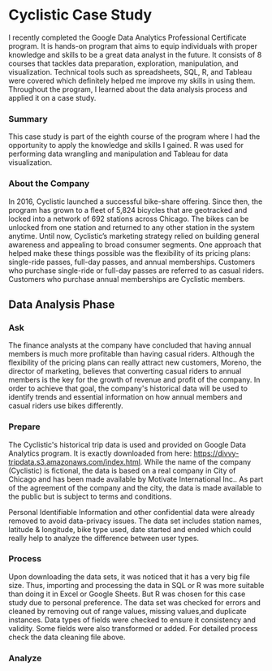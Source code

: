 # Cyclistic Case Study

I recently completed the Google Data Analytics Professional Certificate program. It is hands-on program that aims to equip individuals with proper knowledge and skills to be a great data analyst in the future. It consists of 8 courses that tackles data preparation, exploration, manipulation, and visualization. Technical tools such as spreadsheets, SQL, R, and Tableau were covered which definitely helped me improve my skills in using them. Throughout the program, I learned about the data analysis process and applied it on a case study. 


### Summary
This case study is part of the eighth course of the program where I had the opportunity to apply the knowledge and skills I gained. R was used for performing data wrangling and manipulation and Tableau for data visualization. 

### About the Company 
In 2016, Cyclistic launched a successful bike-share offering. Since then, the program has grown to a fleet of 5,824 bicycles that are geotracked and locked into a network of 692 stations across Chicago. The bikes can be unlocked from one station and returned to any other station in the system anytime. Until now, Cyclistic’s marketing strategy relied on building general awareness and appealing to broad consumer segments. One approach that helped make these things possible was the flexibility of its pricing plans: single-ride passes, full-day passes, and annual memberships. Customers who purchase single-ride or full-day passes are referred to as casual riders. Customers who purchase annual memberships are Cyclistic members. 


## Data Analysis Phase

### Ask 
The finance analysts at the company have concluded that having annual members is much more profitable than having casual riders. Although the flexibility of the pricing plans can really attract new customers,  Moreno, the director of marketing, believes that converting casual riders to annual members is the key for the growth of revenue and profit of the company. In order to achieve that goal, the company's historical data will be used to identify trends and essential information on how annual members and casual riders use bikes differently. 

### Prepare
The Cyclistic's historical trip data is used and provided on Google Data Analytics program. It is exactly downloaded from here: https://divvy-tripdata.s3.amazonaws.com/index.html. While the name of the company (Cyclistic) is fictional, the data is based on a real company in City of Chicago and has been made available by Motivate International Inc.. As part of the agreement of the company and the city, the data is made available to the public but is subject to terms and conditions.

Personal Identifiable Information and other confidential data were already removed to avoid data-privacy issues. The data set includes station names, latitude & longitude, bike type used, date started and ended which could really help to analyze the difference between user types. 

### Process
Upon downloading the data sets, it was noticed that it has a very big file size. Thus, importing and processing the data in SQL or R was more suitable than doing it in Excel or Google Sheets. But R was chosen for this case study due to personal preference. The data set was checked for errors and cleaned by removing out of range values, missing values,and duplicate instances. Data types of fields were checked to ensure it consistency and validity. Some fields were also transformed or added. For detailed process check the data cleaning file above. 

### Analyze


